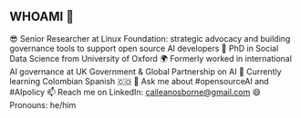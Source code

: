 ## WHOAMI 👋

 😎 Senior Researcher at Linux Foundation: strategic advocacy and building governance tools to support open source AI developers
 🔬 PhD in Social Data Science from University of Oxford
 🌍 Formerly worked in international AI governance at UK Government & Global Partnership on AI
 🌱 Currently learning Colombian Spanish 🇨🇴 
 💬 Ask me about #opensourceAI and #AIpolicy
 📫 Reach me on LinkedIn: [caileanosborne@gmail.com](https://www.linkedin.com/in/caileanosborne/ )
 😄 Pronouns: he/him
